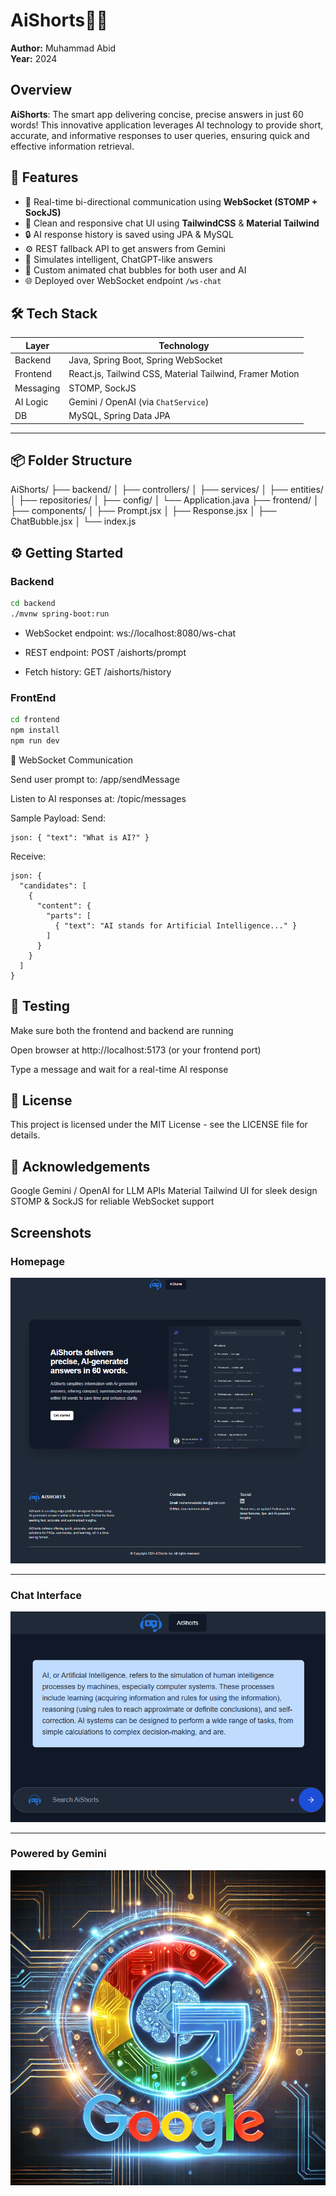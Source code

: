 # AiShorts🤖✨

**Author:** Muhammad Abid  
**Year:** 2024  

## Overview

**AiShorts**: The smart app delivering concise, precise answers in just 60 words! This innovative application leverages AI technology to provide short, accurate, and informative responses to user queries, ensuring quick and effective information retrieval.

## 🚀 Features

- 🔄 Real-time bi-directional communication using **WebSocket (STOMP + SockJS)**
- 🎨 Clean and responsive chat UI using **TailwindCSS** & **Material Tailwind**
- 🔒 AI response history is saved using JPA & MySQL
- ⚙️ REST fallback API to get answers from Gemini
- 🧠 Simulates intelligent, ChatGPT-like answers
- 📜 Custom animated chat bubbles for both user and AI
- 🌐 Deployed over WebSocket endpoint `/ws-chat`


## 🛠️ Tech Stack

| Layer       | Technology                  |
|------------|-----------------------------|
| Backend     | Java, Spring Boot, Spring WebSocket |
| Frontend    | React.js, Tailwind CSS, Material Tailwind, Framer Motion |
| Messaging   | STOMP, SockJS               |
| AI Logic    | Gemini / OpenAI (via `ChatService`) |
| DB          | MySQL, Spring Data JPA      |

---

## 📦 Folder Structure

AiShorts/
├── backend/
│ ├── controllers/
│ ├── services/
│ ├── entities/
│ ├── repositories/
│ ├── config/
│ └── Application.java
├── frontend/
│ ├── components/
│ ├── Prompt.jsx
│ ├── Response.jsx
│ ├── ChatBubble.jsx
│ └── index.js


## ⚙️ Getting Started

### Backend

```bash
cd backend
./mvnw spring-boot:run
```
* WebSocket endpoint: ws://localhost:8080/ws-chat

* REST endpoint: POST /aishorts/prompt

* Fetch history: GET /aishorts/history

### FrontEnd

```bash
cd frontend
npm install
npm run dev
```

📡 WebSocket Communication

Send user prompt to:
/app/sendMessage

Listen to AI responses at:
/topic/messages

Sample Payload:
Send:
```
json: { "text": "What is AI?" }
```
Receive:
```
json: {
  "candidates": [
    {
      "content": {
        "parts": [
          { "text": "AI stands for Artificial Intelligence..." }
        ]
      }
    }
  ]
}
```

## 🧪 Testing
Make sure both the frontend and backend are running

Open browser at http://localhost:5173 (or your frontend port)

Type a message and wait for a real-time AI response

## 📖 License
This project is licensed under the MIT License - see the LICENSE file for details.

## 🙌 Acknowledgements
Google Gemini / OpenAI for LLM APIs
Material Tailwind UI for sleek design
STOMP & SockJS for reliable WebSocket support

## Screenshots

### Homepage
![AiShorts Homepage](./aishorts-frontend/public/images/website-img.png)

---

### Chat Interface
![AiShorts Chat Interface](./aishorts-frontend/public/images/aishorts-web.png)

---

### Powered by Gemini
![Google Gemini API Logo](./aishorts-frontend/public/images/google-logo.png)
